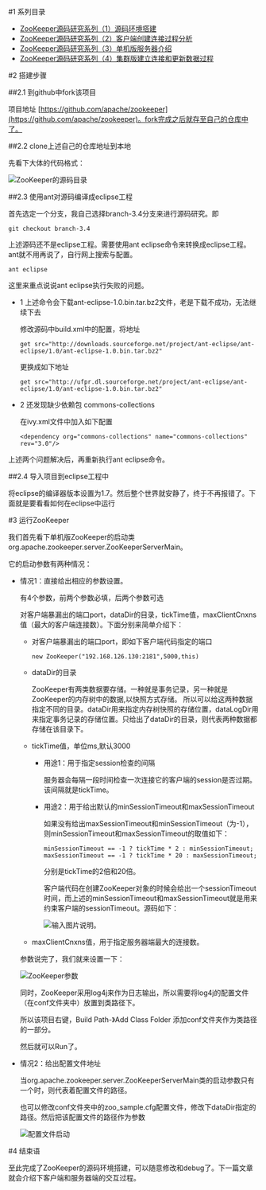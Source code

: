 #1 系列目录

-	[ZooKeeper源码研究系列（1）源码环境搭建](http://my.oschina.net/pingpangkuangmo/blog/484955)
-	[ZooKeeper源码研究系列（2）客户端创建连接过程分析](http://my.oschina.net/pingpangkuangmo/blog/486780)
-	[ZooKeeper源码研究系列（3）单机版服务器介绍](http://my.oschina.net/pingpangkuangmo/blog/491673)
-	[ZooKeeper源码研究系列（4）集群版建立连接和更新数据过程](http://my.oschina.net/pingpangkuangmo/blog/495311)


#2 搭建步骤

##2.1 到github中fork该项目
	
项目地址 [https://github.com/apache/zookeeper](https://github.com/apache/zookeeper)。fork完成之后就存至自己的仓库中了。

##2.2 clone上述自己的仓库地址到本地

先看下大体的代码格式：

![ZooKeeper的源码目录](https://static.oschina.net/uploads/img/201507/28080738_fgxz.png "ZooKeeper的源码目录")

##2.3 使用ant对源码编译成eclipse工程

首先选定一个分支，我自己选择branch-3.4分支来进行源码研究。即

	git checkout branch-3.4

上述源码还不是eclipse工程。需要使用ant eclipse命令来转换成eclipse工程。ant就不用再说了，自行网上搜索与配置。

	ant eclipse

这里来重点说说ant eclipse执行失败的问题。

-	1 上述命令会下载ant-eclipse-1.0.bin.tar.bz2文件，老是下载不成功，无法继续下去

	修改源码中build.xml中的配置，将地址

		get src="http://downloads.sourceforge.net/project/ant-eclipse/ant-eclipse/1.0/ant-eclipse-1.0.bin.tar.bz2"

	更换成如下地址

		get src="http://ufpr.dl.sourceforge.net/project/ant-eclipse/ant-eclipse/1.0/ant-eclipse-1.0.bin.tar.bz2"

-	2 还发现缺少依赖包 commons-collections

	在ivy.xml文件中加入如下配置
	
		<dependency org="commons-collections" name="commons-collections" rev="3.0"/>
	
上述两个问题解决后，再重新执行ant eclipse命令。

##2.4 导入项目到eclipse工程中

将eclipse的编译器版本设置为1.7。然后整个世界就安静了，终于不再报错了。下面就是要看看如何在eclipse中运行

#3 运行ZooKeeper

我们首先看下单机版ZooKeeper的启动类org.apache.zookeeper.server.ZooKeeperServerMain。

它的启动参数有两种情况：

-	情况1：直接给出相应的参数设置。

	有4个参数，前两个参数必填，后两个参数可选

	对客户端暴漏出的端口port，dataDir的目录，tickTime值，maxClientCnxns值（最大的客户端连接数）。下面分别来简单介绍下：

	-	对客户端暴漏出的端口port，即如下客户端代码指定的端口

			new ZooKeeper("192.168.126.130:2181",5000,this)

	-	dataDir的目录

		ZooKeeper有两类数据要存储。一种就是事务记录，另一种就是ZooKeeper的内存树中的数据,以快照方式存储。
		所以可以给这两种数据指定不同的目录。dataDir用来指定内存树快照的存储位置，dataLogDir用来指定事务记录的存储位置。只给出了dataDir的目录，则代表两种数据都存储在该目录下。

	-	tickTime值，单位ms,默认3000

		-	用途1：用于指定session检查的间隔

			服务器会每隔一段时间检查一次连接它的客户端的session是否过期。该间隔就是tickTime。

		-	用途2：用于给出默认的minSessionTimeout和maxSessionTimeout

			如果没有给出maxSessionTimeout和minSessionTimeout（为-1），则minSessionTimeout和maxSessionTimeout的取值如下：

				minSessionTimeout == -1 ? tickTime * 2 : minSessionTimeout;
				maxSessionTimeout == -1 ? tickTime * 20 : maxSessionTimeout;
			
			分别是tickTime的2倍和20倍。

			客户端代码在创建ZooKeeper对象的时候会给出一个sessionTimeout时间，而上述的minSessionTimeout和maxSessionTimeout就是用来约束客户端的sessionTimeout。源码如下：

			![输入图片说明](https://static.oschina.net/uploads/img/201507/28204150_DkJz.png "在这里输入图片标题")。

	-	maxClientCnxns值，用于指定服务器端最大的连接数。


	参数说完了，我们就来设置一下：

	![ZooKeeper参数](https://static.oschina.net/uploads/img/201507/28205011_RUMf.png "在这里输入图片标题")

	同时，ZooKeeper采用log4j来作为日志输出，所以需要将log4j的配置文件（在conf文件夹中）放置到类路径下。

	所以该项目右键，Build Path-》Add Class Folder 添加conf文件夹作为类路径的一部分。

	然后就可以Run了。

-	情况2：给出配置文件地址

	当org.apache.zookeeper.server.ZooKeeperServerMain类的启动参数只有一个时，则代表着配置文件的路径。

	也可以修改conf文件夹中的zoo_sample.cfg配置文件，修改下dataDir指定的路径。然后把该配置文件的路径作为参数

	![配置文件启动](https://static.oschina.net/uploads/img/201507/28210613_e95p.png "配置文件启动")

#4 结束语

至此完成了ZooKeeper的源码环境搭建，可以随意修改和debug了。下一篇文章就会介绍下客户端和服务器端的交互过程。